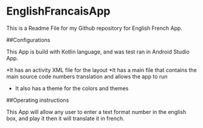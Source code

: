 # EnglishFrancaisApp
This is a Readme File for my Github repository for English French App. 


##Configurations

This App is build with Kotlin language, and was test ran in Android Studio App. 

*It has an activity XML file for the layout 
*It has a main file that contains the main source code numbers translation and allows the app to run
* It also has a theme for the colors and themes



##Operating instructions

This App will allow any user to enter a text format number in the english box, and play it then it will translate it in french. 
	

